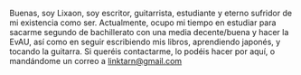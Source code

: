 Buenas, soy Lixaon, soy escritor, guitarrista, estudiante y eterno sufridor de mi existencia como ser. 
Actualmente, ocupo mi tiempo en estudiar para sacarme segundo de bachillerato con una media decente/buena y hacer la EvAU, así como en seguir escribiendo mis libros, aprendiendo japonés, y tocando la guitarra.
Si queréis contactarme, lo podéis hacer por aquí, o mandándome un correo a linktarn@gmail.com

<!---
Lixaon/Lixaon is a ✨ special ✨ repository because its `README.md` (this file) appears on your GitHub profile.
You can click the Preview link to take a look at your changes.
--->
